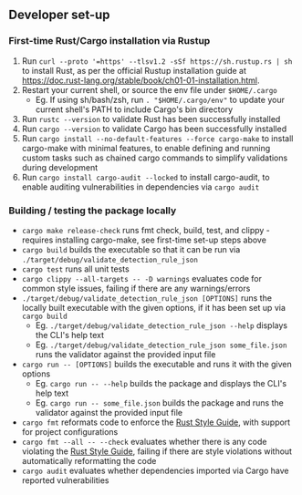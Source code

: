 ## Developer set-up

### First-time Rust/Cargo installation via Rustup

1. Run `curl --proto '=https' --tlsv1.2 -sSf https://sh.rustup.rs | sh` to install Rust, as per the official Rustup installation guide at https://doc.rust-lang.org/stable/book/ch01-01-installation.html.
2. Restart your current shell, or source the env file under `$HOME/.cargo`
   * Eg. If using sh/bash/zsh, run `. "$HOME/.cargo/env"` to update your current shell's PATH to include Cargo's bin directory
3. Run `rustc --version` to validate Rust has been successfully installed
4. Run `cargo --version` to validate Cargo has been successfully installed
5. Run `cargo install --no-default-features --force cargo-make` to install cargo-make with minimal features, to enable defining and running custom tasks such as chained cargo commands to simplify validations during development
6. Run `cargo install cargo-audit --locked` to install cargo-audit, to enable auditing vulnerabilities in dependencies via `cargo audit`

### Building / testing the package locally

* `cargo make release-check` runs fmt check, build, test, and clippy - requires installing cargo-make, see first-time set-up steps above
* `cargo build` builds the executable so that it can be run via `./target/debug/validate_detection_rule_json`
* `cargo test` runs all unit tests
* `cargo clippy --all-targets -- -D warnings` evaluates code for common style issues, failing if there are any warnings/errors
* `./target/debug/validate_detection_rule_json [OPTIONS]` runs the locally built executable with the given options, if it has been set up via `cargo build`
  * Eg. `./target/debug/validate_detection_rule_json --help` displays the CLI's help text
  * Eg. `./target/debug/validate_detection_rule_json some_file.json` runs the validator against the provided input file
* `cargo run -- [OPTIONS]` builds the executable and runs it with the given options
  * Eg. `cargo run -- --help` builds the package and displays the CLI's help text
  * Eg. `cargo run -- some_file.json` builds the package and runs the validator against the provided input file
* `cargo fmt` reformats code to enforce the [Rust Style Guide](https://doc.rust-lang.org/stable/style-guide/), with support for project configurations
* `cargo fmt --all -- --check` evaluates whether there is any code violating the [Rust Style Guide](https://doc.rust-lang.org/stable/style-guide/), failing if there are style violations without automatically reformatting the code
* `cargo audit` evaluates whether dependencies imported via Cargo have reported vulnerabilities
